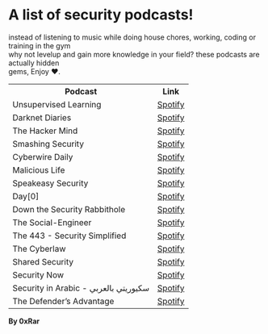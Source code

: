 # A list of security podcasts!

instead of listening to music while doing house chores, working, coding or training in the gym <br>
why not levelup and gain more knowledge in your field? these podcasts are actually hidden <br>
gems, Enjoy ♥.

<table>
  <tr>
    <th>Podcast</th>
    <th>Link</th>
  </tr>
  
  <tr>
	<td>Unsupervised Learning</td>
	<td> 
	<a href="https://open.spotify.com/show/0cIzWAEYacLz7Ag1n1YhUJ">Spotify</a> 
	</td>
  </tr>	
  
  <tr>
	<td>Darknet Diaries</td>
	<td> 
	<a href="https://open.spotify.com/show/4XPl3uEEL9hvqMkoZrzbx5">Spotify</a> 
	</td>
  </tr>

  <tr>
	<td>The Hacker Mind</td>
	<td> 
	<a href="https://open.spotify.com/show/6zkacjxPFG0qbcMWzDHvfH">Spotify</a> 
	</td>
  </tr>

  <tr>
	<td>Smashing Security</td>
	<td> 
	<a href="https://open.spotify.com/show/3J7pBxEu43nCnRTSXaan8S">Spotify</a> 
	</td>
  </tr>

  <tr>
	<td>Cyberwire Daily</td>
	<td> 
	<a href="https://open.spotify.com/show/0CnYnxrAcfRjh0YSQINAwe">Spotify</a> 
	</td>
  </tr>

  <tr>
	<td>Malicious Life</td>
	<td> 
	<a href="https://open.spotify.com/show/1KHIsaZ9mX0NbzPrfId00q">Spotify</a> 
	</td>
  </tr>

  <tr>
	<td>Speakeasy Security</td>
	<td> 
	<a href="https://open.spotify.com/show/7bfg0yzV1XtAWtsEevf9ne">Spotify</a> 
	</td>
  </tr>

  <tr>
	<td>Day[0]</td>
	<td> 
	<a href="https://open.spotify.com/show/4NKCxk8aPEuEFuHsEQ9Tdt">Spotify</a> 
	</td>
  </tr>

  <tr>
	<td>Down the Security Rabbithole</td>
	<td> 
	<a href="https://open.spotify.com/show/0xnEHBzM0mayXFK5VKpziy">Spotify</a> 
	</td>
  </tr>

  <tr>
	<td>The Social-Engineer</td>
	<td> 
	<a href="https://open.spotify.com/show/6Pmp3DQKUDW6DXBlnGpxkH">Spotify</a> 
	</td>
  </tr>

  <tr>
	<td>The 443 - Security Simplified</td>
	<td> 
	<a href="https://open.spotify.com/show/1um4vj5lRCeFjaaT6KyAJC">Spotify</a> 
	</td>
  </tr>

  <tr>
	<td>The Cyberlaw</td>
	<td> 
	<a href="https://open.spotify.com/show/3Co2wdTUaZr4Xqnlxs4soG">Spotify</a> 
	</td>
  </tr>

  <tr>
	<td>Shared Security</td>
	<td> 
	<a href="https://open.spotify.com/show/4if1IufSX43ZbYmojVWh17">Spotify</a> 
	</td>
  </tr>

  <tr>
	<td>Security Now</td>
	<td> 
	<a href="https://open.spotify.com/show/7vAbYigR3zs8GYJP3EoVWw">Spotify</a> 
	</td>
  </tr>
  
  <tr>
	<td>Security in Arabic - سكيوريتي بالعربي</td>
	<td> 
	<a href="https://open.spotify.com/show/4SEZywCqLqOInZtVy2kqHY">Spotify</a> 
	</td>
  </tr>
  
  <tr>
	<td>The Defender’s Advantage</td>
	<td> 
	<a href="https://open.spotify.com/show/7CFsvR9lOLZiNoVDUltL9X">Spotify</a> 
	</td>
  </tr>
</table>

**By 0xRar**
